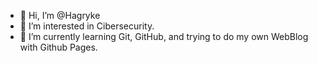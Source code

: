 - 👋 Hi, I’m @Hagryke
- 👀 I’m interested in Cibersecurity.
- 🌱 I’m currently learning Git, GitHub, and trying to do my own WebBlog with Github Pages.


<!---
Hagryke/Hagryke is a ✨ special ✨ repository because its `README.md` (this file) appears on your GitHub profile.
You can click the Preview link to take a look at your changes.
--->
